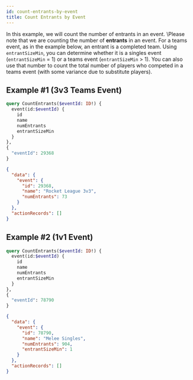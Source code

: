 ```yaml
---
id: count-entrants-by-event
title: Count Entrants by Event
---
```


In this example, we will count the number of entrants in an event.
\Please note that we are counting the number of **entrants** in an event.
For a teams event, as in the example below, an entrant is a completed team.
Using `entrantSizeMin`, you can determine whether it is a singles event (`entrantSizeMin` = 1)
or a teams event (`entrantSizeMin` > 1).
You can also use that number to count the total number of players who competed in a teams event
(with some variance due to substitute players).

## Example #1 (3v3 Teams Event)

<!--DOCUSAURUS_CODE_TABS-->
<!--Request-->

```graphql
query CountEntrants($eventId: ID!) {
  event(id:$eventId) {
    id
    name
    numEntrants
    entrantSizeMin
  }
},
{
  "eventId": 29368
}
```

<!--Response-->

```json
{
  "data": {
    "event": {
      "id": 29368,
      "name": "Rocket League 3v3",
      "numEntrants": 73
    }
  },
  "actionRecords": []
}
```

<!--END_DOCUSAURUS_CODE_TABS-->

## Example #2 (1v1 Event)

<!--DOCUSAURUS_CODE_TABS-->
<!--Request-->

```graphql
query CountEntrants($eventId: ID!) {
  event(id:$eventId) {
    id
    name
    numEntrants
    entrantSizeMin
  }
},
{
  "eventId": 78790
}
```

<!--Response-->

```json
{
  "data": {
    "event": {
      "id": 78790,
      "name": "Melee Singles",
      "numEntrants": 904,
      "entrantSizeMin": 1
    }
  },
  "actionRecords": []
}
```

<!--END_DOCUSAURUS_CODE_TABS-->

